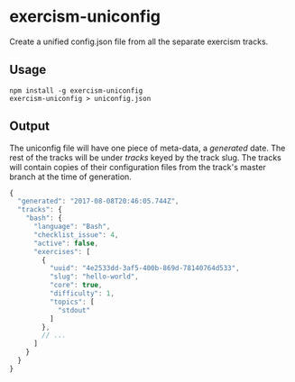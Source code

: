 # exercism-uniconfig

Create a unified config.json file from all the separate exercism tracks.

## Usage

```shell
npm install -g exercism-uniconfig
exercism-uniconfig > uniconfig.json
```

## Output
The uniconfig file will have one piece of meta-data, a *generated* date. The rest of the tracks will be under *tracks* keyed by the track slug. The tracks will contain copies of their configuration files from the track's master branch at the time of generation.

```javascript
{
  "generated": "2017-08-08T20:46:05.744Z",
  "tracks": {
    "bash": {
      "language": "Bash",
      "checklist_issue": 4,
      "active": false,
      "exercises": [
        {
          "uuid": "4e2533dd-3af5-400b-869d-78140764d533",
          "slug": "hello-world",
          "core": true,
          "difficulty": 1,
          "topics": [
            "stdout"
          ]
        },
        // ...
      ]
    }
  }
}
```
